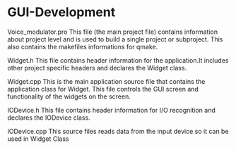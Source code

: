 # GUI-Development

Voice_modulator.pro
    This file (the main project file) contains information about project level 
    and is used to build a single project or subproject. This also contains the
    makefiles informations for qmake.
    
Widget.h
    This file contains header information for the application.It includes
    other project specific headers and declares the Widget class.

Widget.cpp
    This is the main application source file that contains the application
    class for Widget. This file controls the GUI screen and functionality of
    the widgets on the screen.

IODevice.h
    This file contains header information for I/O recognition and declares 
    the IODevice class.

IODevice.cpp
    This source files reads data from the input device so it can be used in
    Widget Class
